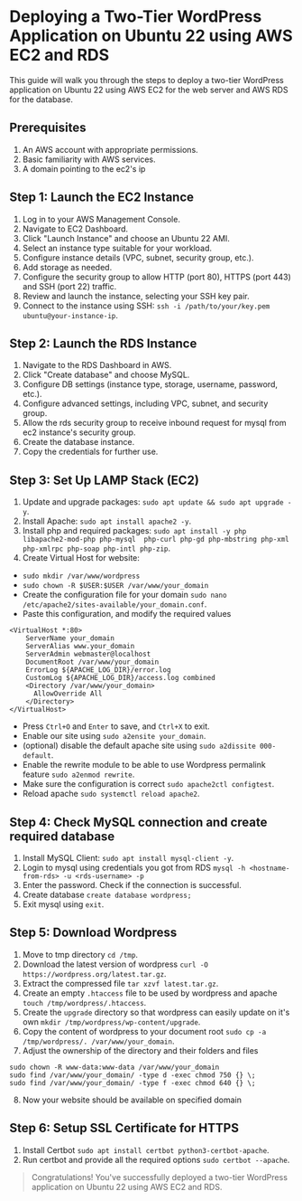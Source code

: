 # Deploying a Two-Tier WordPress Application on Ubuntu 22 using AWS EC2 and RDS

This guide will walk you through the steps to deploy a two-tier WordPress application on Ubuntu 22 using AWS EC2 for the web server and AWS RDS for the database.

## Prerequisites

1. An AWS account with appropriate permissions.
2. Basic familiarity with AWS services.
3. A domain pointing to the ec2's ip

## Step 1: Launch the EC2 Instance

1. Log in to your AWS Management Console.
2. Navigate to EC2 Dashboard.
3. Click "Launch Instance" and choose an Ubuntu 22 AMI.
4. Select an instance type suitable for your workload.
5. Configure instance details (VPC, subnet, security group, etc.).
6. Add storage as needed.
7. Configure the security group to allow HTTP (port 80), HTTPS (port 443) and SSH (port 22) traffic.
8. Review and launch the instance, selecting your SSH key pair.
9. Connect to the instance using SSH: `ssh -i /path/to/your/key.pem ubuntu@your-instance-ip`.

## Step 2: Launch the RDS Instance

1. Navigate to the RDS Dashboard in AWS.
2. Click "Create database" and choose MySQL.
3. Configure DB settings (instance type, storage, username, password, etc.).
4. Configure advanced settings, including VPC, subnet, and security group.
5. Allow the rds security group to receive inbound request for mysql from ec2 instance's security group.
6. Create the database instance.
7. Copy the credentials for further use.


## Step 3: Set Up LAMP Stack (EC2)

1. Update and upgrade packages: `sudo apt update && sudo apt upgrade -y`.
2. Install Apache: `sudo apt install apache2 -y`.
3. Install php and required packages: `sudo apt install -y php libapache2-mod-php php-mysql  php-curl php-gd php-mbstring php-xml php-xmlrpc php-soap php-intl php-zip`.
4. Create Virtual Host for website:
  - ```sudo mkdir /var/www/wordpress```
  - `sudo chown -R $USER:$USER /var/www/your_domain`
  - Create the configuration file for your domain `sudo nano /etc/apache2/sites-available/your_domain.conf`.
  - Paste this configuration, and modify the required values
  ```
  <VirtualHost *:80>
      ServerName your_domain
      ServerAlias www.your_domain 
      ServerAdmin webmaster@localhost
      DocumentRoot /var/www/your_domain
      ErrorLog ${APACHE_LOG_DIR}/error.log
      CustomLog ${APACHE_LOG_DIR}/access.log combined
      <Directory /var/www/your_domain>
        AllowOverride All
      </Directory>
  </VirtualHost>
```
  - Press `Ctrl+O` and `Enter` to save, and `Ctrl+X` to exit.
  - Enable our site using `sudo a2ensite your_domain`.
  - (optional) disable the default apache site using `sudo a2dissite 000-default`.
  - Enable the rewrite module to be able to use Wordpress permalink feature `sudo a2enmod rewrite`.
  - Make sure the configuration is correct `sudo apache2ctl configtest`.
  - Reload apache `sudo systemctl reload apache2`.

## Step 4: Check MySQL connection and create required database

1. Install MySQL Client: `sudo apt install mysql-client -y`.
2. Login to mysql using credentials you got from RDS `mysql -h <hostname-from-rds> -u <rds-username> -p`
3. Enter the password. Check if the connection is successful.
4. Create database `create database wordpress;`
5. Exit mysql using `exit`.

## Step 5: Download Wordpress

1. Move to tmp directory `cd /tmp`.
2. Download the latest version of wordpress `curl -O https://wordpress.org/latest.tar.gz`.
3. Extract the compressed file `tar xzvf latest.tar.gz`.
4. Create an empty `.htaccess` file to be used by wordpress and apache `touch /tmp/wordpress/.htaccess`.
5. Create the `upgrade` directory so that wordpress can easily update on it's own `mkdir /tmp/wordpress/wp-content/upgrade`.
6. Copy the content of wordpress to your document root `sudo cp -a /tmp/wordpress/. /var/www/your_domain`.
7. Adjust the ownership of the directory and their folders and files
```
sudo chown -R www-data:www-data /var/www/your_domain
sudo find /var/www/your_domain/ -type d -exec chmod 750 {} \;
sudo find /var/www/your_domain/ -type f -exec chmod 640 {} \;
```
8. Now your website should be available on specified domain

## Step 6: Setup SSL Certificate for HTTPS

1. Install Certbot `sudo apt install certbot python3-certbot-apache`.
2. Run certbot and provide all the required options `sudo certbot --apache`.

> Congratulations! You've successfully deployed a two-tier WordPress application on Ubuntu 22 using AWS EC2 and RDS.
